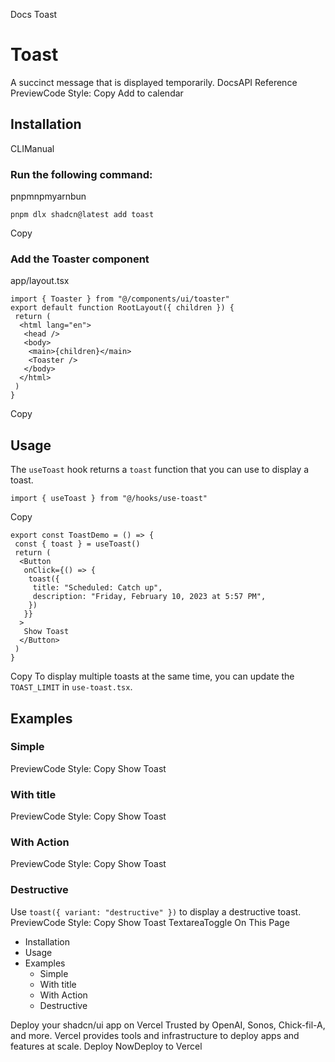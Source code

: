Docs
Toast
# Toast
A succinct message that is displayed temporarily.
DocsAPI Reference
PreviewCode
Style: 
Copy
Add to calendar
## Installation
CLIManual
### Run the following command:
pnpmnpmyarnbun
```
pnpm dlx shadcn@latest add toast

```

Copy
### Add the Toaster component
app/layout.tsx
```
import { Toaster } from "@/components/ui/toaster"
export default function RootLayout({ children }) {
 return (
  <html lang="en">
   <head />
   <body>
    <main>{children}</main>
    <Toaster />
   </body>
  </html>
 )
}
```
Copy
## Usage
The `useToast` hook returns a `toast` function that you can use to display a toast.
```
import { useToast } from "@/hooks/use-toast"
```
Copy
```
export const ToastDemo = () => {
 const { toast } = useToast()
 return (
  <Button
   onClick={() => {
    toast({
     title: "Scheduled: Catch up",
     description: "Friday, February 10, 2023 at 5:57 PM",
    })
   }}
  >
   Show Toast
  </Button>
 )
}
```
Copy
To display multiple toasts at the same time, you can update the `TOAST_LIMIT` in `use-toast.tsx`.
## Examples
### Simple
PreviewCode
Style: 
Copy
Show Toast
### With title
PreviewCode
Style: 
Copy
Show Toast
### With Action
PreviewCode
Style: 
Copy
Show Toast
### Destructive
Use `toast({ variant: "destructive" })` to display a destructive toast.
PreviewCode
Style: 
Copy
Show Toast
TextareaToggle
On This Page
  * Installation
  * Usage
  * Examples
    * Simple
    * With title
    * With Action
    * Destructive


Deploy your shadcn/ui app on Vercel
Trusted by OpenAI, Sonos, Chick-fil-A, and more.
Vercel provides tools and infrastructure to deploy apps and features at scale.
Deploy NowDeploy to Vercel

